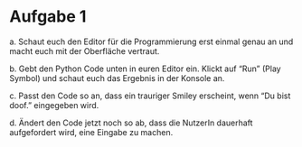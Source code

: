 # Aufgabe 1
a. Schaut euch den Editor für die Programmierung erst einmal genau an und macht euch mit 
der Oberfläche vertraut.

b. Gebt den Python Code unten in euren Editor ein. 
Klickt auf “Run” (Play Symbol) und schaut euch das Ergebnis in der Konsole an.

c. Passt den Code so an, dass ein trauriger Smiley erscheint, wenn “Du bist doof.” 
eingegeben wird. 

d. Ändert den Code jetzt noch so ab, dass die NutzerIn dauerhaft aufgefordert wird, eine 
Eingabe zu machen.
